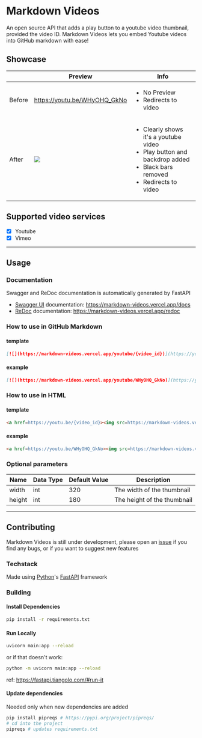 # Markdown Videos

An open source API that adds a play button to a youtube video thumbnail, provided the video ID.
Markdown Videos lets you embed Youtube videos into GitHub markdown with ease!

## Showcase

||Preview|Info|
|--|--|--|
|Before|https://youtu.be/WHyOHQ_GkNo|<ul><li>No Preview</li><li>Redirects to video</li></ul>|
|After|[![](https://markdown-videos.vercel.app/youtube/WHyOHQ_GkNo)](https://youtu.be/WHyOHQ_GkNo)|<ul><li>Clearly shows it's a youtube video</li><li>Play button and backdrop added</li><li>Black bars removed</li><li>Redirects to video</li></ul>|


## Supported video services

- [x] Youtube
- [x] Vimeo

---
## Usage

### Documentation

Swagger and ReDoc documentation is automatically generated by FastAPI
- [Swagger UI](https://github.com/swagger-api/swagger-ui) documentation: <https://markdown-videos.vercel.app/docs>
- [ReDoc](https://github.com/Rebilly/ReDoc) documentation: <https://markdown-videos.vercel.app/redoc>

### How to use in GitHub Markdown

#### template

```markdown
[![](https://markdown-videos.vercel.app/youtube/{video_id})](https://youtu.be/{video_id})
```

#### example

```markdown
[![](https://markdown-videos.vercel.app/youtube/WHyOHQ_GkNo)](https://youtu.be/WHyOHQ_GkNo)
```

### How to use in HTML

#### template

```html
<a href=https://youtu.be/{video_id}><img src=https://markdown-videos.vercel.app/youtube/{video_id}></a></img>
```

#### example

```html
<a href=https://youtu.be/WHyOHQ_GkNo><img src=https://markdown-videos.vercel.app/youtube/WHyOHQ_GkNo></a></img>
```

### Optional parameters
|Name  |Data Type |Default Value             |Description                |
|------|----------|--------------------------|---------------------------|
|width |int       |320                       |The width of the thumbnail |
|height|int       |180                       |The height of the thumbnail|
---

## Contributing

Markdown Videos is still under development, please open an [issue](https://github.com/Snailedlt/Markdown-Videos/issues) if you find any bugs, or if you want to suggest new features

### Techstack

Made using [Python](https://www.python.org/)'s [FastAPI](https://fastapi.tiangolo.com/) framework

### Building

#### Install Dependencies

```sh
pip install -r requirements.txt
```

#### Run Locally

```sh
uvicorn main:app --reload
```

or if that doesn't work:

```sh
python -m uvicorn main:app --reload
```

ref: <https://fastapi.tiangolo.com/#run-it>

#### Update dependencies

Needed only when new dependencies are added

```sh
pip install pipreqs # https://pypi.org/project/pipreqs/
# cd into the project
pipreqs # updates requirements.txt
```
